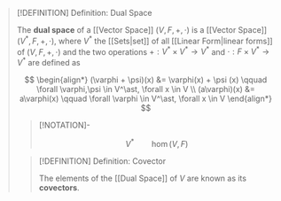 >[!DEFINITION] Definition: Dual Space
>
>The **dual space** of a [[Vector Space]] $(V,F,+,\cdot)$ is a [[Vector Space]] $(V^\ast, F, +, \cdot)$, where $V^\ast$ the [[Sets|set]] of all [[Linear Form|linear forms]] of $(V,F,+,\cdot)$ and the two operations $+: V^\ast \times V^\ast \to V^\ast$ and $\cdot: F\times V^\ast \to V^\ast$ are defined as
>
>$$
>\begin{align*} (\varphi + \psi)(x) &= \varphi(x) + \psi (x) \qquad \forall \varphi,\psi \in V^\ast, \forall x \in V \\ (a\varphi)(x) &= a\varphi(x) \qquad \forall \varphi \in V^\ast, \forall x \in V \end{align*}
>$$
>
>>[!NOTATION]-
>>
>>$$
>>V^\ast \qquad \hom(V, F)
>>$$
>>
>
>>[!DEFINITION] Definition: Covector
>>
>>The elements of the [[Dual Space]] of $V$ are known as its **covectors**.
>>
>